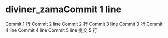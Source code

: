 # diviner_zamaCommit 1 line
Commit 1 行
Commit 2 line
Commit 2 行
Commit 3 line
Commit 3 行
Commit 4 line
Commit 4 line
Commit 5 line
提交 5 行
